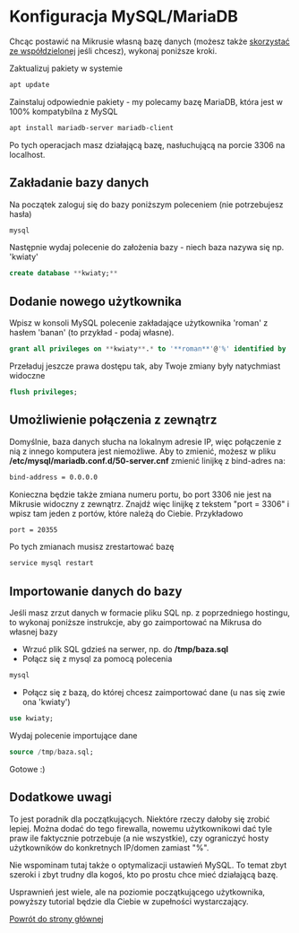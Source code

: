 # Konfiguracja MySQL/MariaDB

Chcąc postawić na Mikrusie własną bazę danych (możesz także [skorzystać ze współdzielonej](Wspo%CC%81%C5%82dzielone%20bazy%20danych%20139d979d5105492282aef2eb20bfc208.md) jeśli chcesz), wykonaj poniższe kroki.

Zaktualizuj pakiety w systemie

```bash
apt update
```

Zainstaluj odpowiednie pakiety - my polecamy bazę MariaDB, która jest w 100% kompatybilna z MySQL

```bash
apt install mariadb-server mariadb-client
```

Po tych operacjach masz działającą bazę, nasłuchującą na porcie 3306 na localhost.

## Zakładanie bazy danych

Na początek zaloguj się do bazy poniższym poleceniem (nie potrzebujesz hasła)

```bash
mysql
```

Następnie wydaj polecenie do założenia bazy - niech baza nazywa się np. 'kwiaty'

```sql
create database **kwiaty;**
```

## Dodanie nowego użytkownika

Wpisz w konsoli MySQL polecenie zakładające użytkownika 'roman' z hasłem 'banan' (to przykład - podaj własne).

```sql
grant all privileges on **kwiaty**.* to '**roman**'@'%' identified by '**banan**';
```

Przeładuj jeszcze prawa dostępu tak, aby Twoje zmiany były natychmiast widoczne

```sql
flush privileges;
```

## Umożliwienie połączenia z zewnątrz

Domyślnie, baza danych słucha na lokalnym adresie IP, więc połączenie z nią z innego komputera jest niemożliwe. Aby to zmienić, możesz w pliku **/etc/mysql/mariadb.conf.d/50-server.cnf** zmienić linijkę z bind-adres na:

```bash
bind-address = 0.0.0.0
```

Konieczna będzie także zmiana numeru portu, bo port 3306 nie jest na Mikrusie widoczny z zewnątrz. Znajdź więc linijkę z tekstem "port = 3306" i wpisz tam jeden z portów, które należą do Ciebie. Przykładowo

```bash
port = 20355
```

Po tych zmianach musisz zrestartować bazę

```bash
service mysql restart
```

## Importowanie danych do bazy

Jeśli masz zrzut danych w formacie pliku SQL np. z poprzedniego hostingu, to wykonaj poniższe instrukcje, aby go zaimportować na Mikrusa do własnej bazy

- Wrzuć plik SQL gdzieś na serwer, np. do **/tmp/baza.sql**
- Połącz się z mysql za pomocą polecenia

```bash
mysql
```

- Połącz się z bazą, do której chcesz zaimportować dane (u nas się zwie ona 'kwiaty')

```sql
use kwiaty;
```

Wydaj polecenie importujące dane

```sql
source /tmp/baza.sql;
```

Gotowe :)

## Dodatkowe uwagi

To jest poradnik dla początkujących. Niektóre rzeczy dałoby się zrobić lepiej. Można dodać do tego firewalla, nowemu użytkownikowi dać tyle praw ile faktycznie potrzebuje (a nie wszystkie), czy ograniczyć hosty użytkowników do konkretnych IP/domen zamiast "%".

Nie wspominam tutaj także o optymalizacji ustawień MySQL. To temat zbyt szeroki i zbyt trudny dla kogoś, kto po prostu chce mieć działającą bazę.

Usprawnień jest wiele, ale na poziomie początkującego użytkownika, powyższy tutorial będzie dla Ciebie w zupełności wystarczający.

[Powrót do strony głównej](../MIKR%20US%20-%20Don't%20Panic!%2072ab7e2ae85342d2a0a0c9443d521166.md)